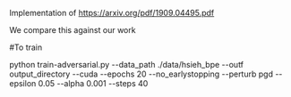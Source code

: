 

Implementation of https://arxiv.org/pdf/1909.04495.pdf

We compare this against our work


#To train

python train-adversarial.py --data_path ./data/hsieh_bpe --outf output_directory --cuda --epochs 20 --no_earlystopping --perturb pgd --epsilon 0.05 --alpha 0.001 --steps 40
